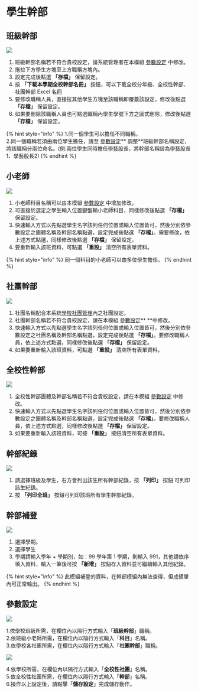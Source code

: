 # 學生幹部

## 班級幹部

![](../.gitbook/assets/class\_leader.png)

1. 班級幹部名稱若不符合貴校設定，請系統管理者在本模組 [參數設定](sheng-bu.md#can-shu-she-ding) 中修改。
2. 拖拉下方學生方塊至上方職稱方塊內。
3. 設定完成後點選 **「存檔」** 保留設定。
4. 按 **「下載本學期全校幹部名冊」** 按鈕，可以下載全校分年級、全校性幹部、社團幹部 Excel 名冊
5. 要修改職稱人員，直接拉其他學生方塊至該職稱即覆蓋該設定，修改後點選 **「存檔」** 保留設定。
6. 如果要刪除該職稱人員也可點選職稱內學生學號下方之圖式刪除，修改後點選 **「存檔」** 保留設定。

{% hint style="info" %}
1.同一個學生可以擔任不同職稱。\
2.同一個職稱若須由兩位學生擔任，請至 [參數設定](sheng-bu.md#can-shu-she-ding)** 調整**班級幹部名稱設定，將該職稱分兩位命名。(例:兩位學生同時擔任學藝股長，將幹部名稱設為學藝股長1、學藝股長2)
{% endhint %}

## 小老師

![](../.gitbook/assets/little\_teacher.png)

1. 小老師科目名稱可以由本模組 [參數設定](sheng-bu.md#can-shu-she-ding) 中增加修改。
2. 可直接於選定之學生輸入位置鍵盤輸小老師科目，同樣修改後點選 **「存檔」** 保留設定。
3. 快速輸入方式以先點選學生名字該列任何位置或輸入位置皆可，然後分別依參數設定之團體名稱及幹部名稱點選，設定完成後點選 **「存檔」**。需要修改，依上述方式點選，同樣修改後點選 **「存檔」** 保留設定。
4. 要重新輸入該班資料，可點選 **「重設」** 清空所有表單資料。

{% hint style="info" %}
同一個科目的小老師可以由多位學生擔任。
{% endhint %}

## 社團幹部

![](../.gitbook/assets/club\_leader.png)

1. 社團名稱配合本系統[學校社團管理](xiao-she-guan-li.md#she-tuan-yi-lan-biao)內之社團設定。
2. 社團幹部名稱若不符合貴校設定，請在本模組 [參數設定](sheng-bu.md#can-shu-she-ding)** **中修改。
3. 快速輸入方式以先點選學生名字該列任何位置或輸入位置皆可，然後分別依參數設定之社團名稱及幹部名稱點選，設定完成後點選 **「存檔」**。要修改職稱人員，依上述方式點選，同樣修改後點選 **「存檔」** 保留設定。
4. 如果要重新輸入該班資料，可點選 **「重設」** 清空所有表單資料。

## 全校性幹部

![](<../.gitbook/assets/school-wide\_leader (1).png>)

1. 全校性幹部團體及幹部名稱若不符合貴校設定，請在本模組 [參數設定](sheng-bu.md#can-shu-she-ding) 中修改。
2. 快速輸入方式以先點選學生名字該列任何位置或輸入位置皆可，然後分別依參數設定之團體名稱及幹部名稱點選，設定完成後點選 **「存檔」**。要修改職稱人員，依上述方式點選，同樣修改後點選 **「存檔」** 保留設定。
3. 如果要重新輸入該班資料，可按 **「重設」** 按鈕清空所有表單資料。

## 幹部紀錄

![](../.gitbook/assets/leader\_record.png)

1. 請選擇班級及學生，右方會列出該生所有幹部紀錄，按 **「列印」** 按鈕 可列印該生紀錄。
2. 按 **「列印全班」** 按鈕可列印該班所有學生幹部紀錄。

## 幹部補登

![](../.gitbook/assets/leader\_record\_make-up.png)

1. 選擇學期。
2. 選擇學生
3. 學期請輸入學年 + 學期別，如：99 學年第 1 學期，則輸入 991，其他請依序填入資料，輸入一筆後可按 **「新增」** 按鈕存入資料並可繼續輸入其他紀錄。

{% hint style="info" %}
此模組補登的資料，在幹部模組內無法查得，但成績單內可正常輸出。
{% endhint %}

## 參數設定

![](<../.gitbook/assets/parameter\_setting (1).png>)

1.依學校班級所需，在欄位內以隔行方式輸入「**班級幹部**」職稱。\
2.依班級小老師所需，在欄位內以隔行方式輸入「**科目**」名稱。\
3.依學校各社團所需，在欄位內以隔行方式輸入「**社團幹部**」職稱。

![](../.gitbook/assets/parameter\_setting2.png)

4.依學校所需，在欄位內以隔行方式輸入「**全校性社團**」名稱。\
5.依全校性社團所需，在欄位內以隔行方式輸入「**幹部**」名稱。\
6.操作以上設定後，請點擊「**儲存設定**」完成儲存動作。
